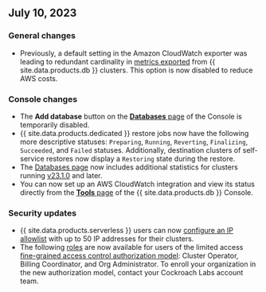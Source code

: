 ## July 10, 2023

<h3> General changes </h3>

- Previously, a default setting in the Amazon CloudWatch exporter was leading to redundant cardinality in [metrics exported](../cockroachcloud/export-metrics.html) from {{ site.data.products.db }} clusters. This option is now disabled to reduce AWS costs.
  
<h3> Console changes </h3>

- The **Add database** button on the [**Databases** page](../cockroachcloud/databases-page.html) of the Console is temporarily disabled.
- {{ site.data.products.dedicated }} restore jobs now have the following more descriptive statuses: `Preparing`, `Running`, `Reverting`, `Finalizing`, `Succeeded`, and `Failed` statuses. Additionally, destination clusters of self-service restores now display a `Restoring` state during the restore.
- The [Databases page](../cockroachcloud/databases-page.html) now includes additional statistics for clusters running [v23.1.0](v23.1.html) and later.
- You can now set up an AWS CloudWatch integration and view its status directly from the [**Tools** page](../cockroachcloud/tools-page.html) of the {{ site.data.products.db }} Console.

<h3> Security updates </h3>

- {{ site.data.products.serverless }} users can now [configure an IP allowlist](../cockroachcloud/network-authorization.html#ip-allowlisting) with up to 50 IP addresses for their clusters.
- The following [roles](../cockroachcloud/authorization.html#organization-user-roles) are now available for users of the limited access [fine-grained access control authorization model](../cockroachcloud/network-authorization.html#ip-allowlisting): Cluster Operator, Billing Coordinator, and Org Administrator. To enroll your organization in the new authorization model, contact your Cockroach Labs account team.